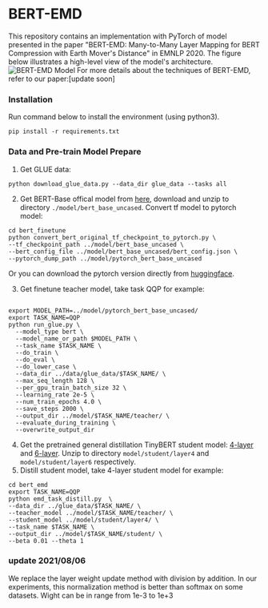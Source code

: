 # BERT-EMD
This repository contains an implementation with PyTorch of model presented in the paper "BERT-EMD: Many-to-Many Layer Mapping for BERT Compression with Earth Mover's Distance" in EMNLP 2020.
The figure below illustrates a high-level view of the model's architecture.
![BERT-EMD Model](BERT-EMD-model.png "BERT-EMD")
For more details about the techniques of BERT-EMD, refer to our paper:[update soon]

### Installation

Run command below to install the environment (using python3).

```
pip install -r requirements.txt 
```

### Data and Pre-train Model Prepare

1. Get GLUE data:
```
python download_glue_data.py --data_dir glue_data --tasks all
```
2. Get BERT-Base offical model from [here](https://storage.googleapis.com/bert_models/2020_02_20/uncased_L-12_H-768_A-12.zip), download and unzip to directory  `./model/bert_base_uncased`. Convert tf model to pytorch model:
```
cd bert_finetune
python convert_bert_original_tf_checkpoint_to_pytorch.py \
--tf_checkpoint_path ../model/bert_base_uncased \
--bert_config_file ../model/bert_base_uncased/bert_config.json \
--pytorch_dump_path ../model/pytorch_bert_base_uncased
``` 
Or you can download the pytorch version directly from [huggingface](https://huggingface.co/bert-base-uncased#).

3. Get finetune teacher model, take task QQP for example:
```

export MODEL_PATH=../model/pytorch_bert_base_uncased/
export TASK_NAME=QQP
python run_glue.py \
  --model_type bert \
  --model_name_or_path $MODEL_PATH \
  --task_name $TASK_NAME \
  --do_train \
  --do_eval \
  --do_lower_case \
  --data_dir ../data/glue_data/$TASK_NAME/ \
  --max_seq_length 128 \
  --per_gpu_train_batch_size 32 \
  --learning_rate 2e-5 \
  --num_train_epochs 4.0 \
  --save_steps 2000 \
  --output_dir ../model/$TASK_NAME/teacher/ \
  --evaluate_during_training \
  --overwrite_output_dir
```
4. Get the pretrained general distillation TinyBERT student model: [4-layer](https://drive.google.com/open?id=1PhI73thKoLU2iliasJmlQXBav3v33-8z) and [6-layer](https://drive.google.com/open?id=1r2bmEsQe4jUBrzJknnNaBJQDgiRKmQjF).
Unzip to directory  `model/student/layer4` and  `model/student/layer6` respectively.
5. Distill student model, take 4-layer student model for example:
```
cd bert_emd
export TASK_NAME=QQP
python emd_task_distill.py  \
--data_dir ../glue_data/$TASK_NAME/ \
--teacher_model ../model/$TASK_NAME/teacher/ \
--student_model ../model/student/layer4/ \
--task_name $TASK_NAME \
--output_dir ../model/$TASK_NAME/student/ \
--beta 0.01 --theta 1
```


### update 2021/08/06
We replace the layer weight update method with division by addition. In our experiments, this normalization method is better than softmax on some datasets. Wight can be in range from 1e-3 to 1e+3
